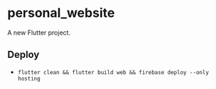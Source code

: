 # personal_website

A new Flutter project.

## Deploy

- `flutter clean && flutter build web && firebase deploy --only hosting`
